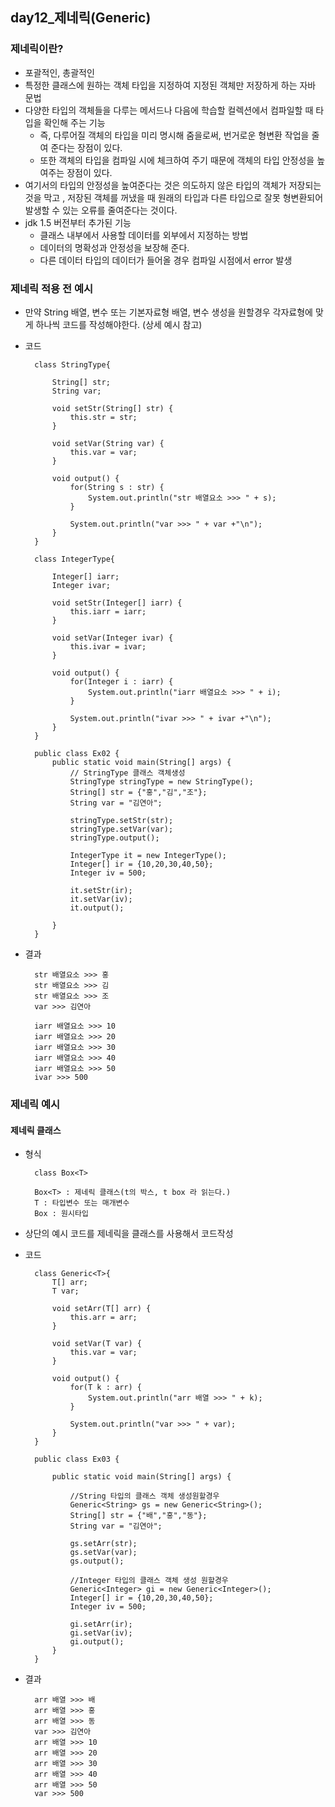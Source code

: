 ## day12_제네릭(Generic)

### 제네릭이란?

- 포괄적인, 총괄적인
- 특정한 클래스에 원하는 객체 타입을 지정하여 지정된 객체만 저장하게 하는 자바 문법
- 다양한 타입의 객체들을 다루는 메서드나 다음에 학습할 컬렉션에서 컴파일할 때 타입을 확인해 주는 기능
  - 즉, 다루어질 객체의 타입을 미리 명시해 줌을로써, 번거로운 형변환 작업을 줄여 준다는 장점이 있다.
  - 또한 객체의 타입을 컴파일 시에 체크하여 주기 때문에 객체의 타입 안정성을 높여주는 장점이 있다.
- 여기서의 타입의 안정성을 높여준다는 것은 의도하지 않은 타입의 객체가 저장되는 것을 막고
  , 저장된 객체를 꺼냈을 때 원래의 타입과 다른 타입으로 잘못 형변환되어 발생할 수 있는 오류를 줄여준다는 것이다.
- jdk 1.5 버전부터 추가된 기능
  - 클래스 내부에서 사용할 데이터를 외부에서 지정하는 방법
  - 데이터의 명확성과 안정성을 보장해 준다.
  - 다른 데이터 타입의 데이터가 들어올 경우 컴파일 시점에서 error 발생

### 제네릭 적용 전 예시

- 만약 String 배열, 변수 또는 기본자료형 배열, 변수 생성을 원할경우 각자료형에 맞게 하나씩 코드를 작성해야한다. (상세 예시 참고)

- 코드

        class StringType{

            String[] str;
            String var;

            void setStr(String[] str) {
                this.str = str;
            }

            void setVar(String var) {
                this.var = var;
            }

            void output() {
                for(String s : str) {
                    System.out.println("str 배열요소 >>> " + s);
                }

                System.out.println("var >>> " + var +"\n");
            }
        }

        class IntegerType{

            Integer[] iarr;
            Integer ivar;

            void setStr(Integer[] iarr) {
                this.iarr = iarr;
            }

            void setVar(Integer ivar) {
                this.ivar = ivar;
            }

            void output() {
                for(Integer i : iarr) {
                    System.out.println("iarr 배열요소 >>> " + i);
                }

                System.out.println("ivar >>> " + ivar +"\n");
            }
        }

        public class Ex02 {
            public static void main(String[] args) {
                // StringType 클래스 객체생성
                StringType stringType = new StringType();
                String[] str = {"홍","김","조"};
                String var = "김연아";

                stringType.setStr(str);
                stringType.setVar(var);
                stringType.output();

                IntegerType it = new IntegerType();
                Integer[] ir = {10,20,30,40,50};
                Integer iv = 500;

                it.setStr(ir);
                it.setVar(iv);
                it.output();

            }
        }

- 결과

        str 배열요소 >>> 홍
        str 배열요소 >>> 김
        str 배열요소 >>> 조
        var >>> 김연아

        iarr 배열요소 >>> 10
        iarr 배열요소 >>> 20
        iarr 배열요소 >>> 30
        iarr 배열요소 >>> 40
        iarr 배열요소 >>> 50
        ivar >>> 500

### 제네릭 예시

#### 제네릭 클래스

- 형식

        class Box<T>

        Box<T> : 제네릭 클래스(t의 박스, t box 라 읽는다.)
        T : 타입변수 또는 매개변수
        Box : 원시타입

- 상단의 예시 코드를 제네릭을 클래스를 사용해서 코드작성

- 코드

        class Generic<T>{
            T[] arr;
            T var;

            void setArr(T[] arr) {
                this.arr = arr;
            }

            void setVar(T var) {
                this.var = var;
            }

            void output() {
                for(T k : arr) {
                    System.out.println("arr 배열 >>> " + k);
                }

                System.out.println("var >>> " + var);
            }
        }

        public class Ex03 {

            public static void main(String[] args) {

                //String 타입의 클래스 객체 생성원할경우
                Generic<String> gs = new Generic<String>();
                String[] str = {"배","홍","동"};
                String var = "김연아";

                gs.setArr(str);
                gs.setVar(var);
                gs.output();

                //Integer 타입의 클래스 객체 생성 원할경우
                Generic<Integer> gi = new Generic<Integer>();
                Integer[] ir = {10,20,30,40,50};
                Integer iv = 500;

                gi.setArr(ir);
                gi.setVar(iv);
                gi.output();
            }
        }

- 결과

        arr 배열 >>> 배
        arr 배열 >>> 홍
        arr 배열 >>> 동
        var >>> 김연아
        arr 배열 >>> 10
        arr 배열 >>> 20
        arr 배열 >>> 30
        arr 배열 >>> 40
        arr 배열 >>> 50
        var >>> 500
